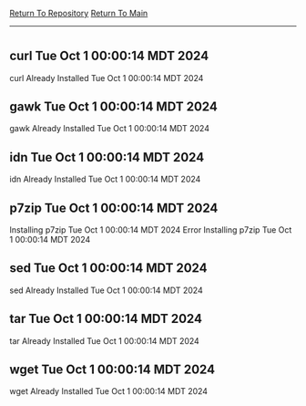 [Return To Repository](https://github.com/DigitalWarrior/piholeparser/)
[Return To Main](https://github.com/DigitalWarrior/piholeparser/blob/master/RecentRunLogs/Mainlog.md)
____________________________________
# 
## curl Tue Oct  1 00:00:14 MDT 2024
curl Already Installed Tue Oct  1 00:00:14 MDT 2024
## gawk Tue Oct  1 00:00:14 MDT 2024
gawk Already Installed Tue Oct  1 00:00:14 MDT 2024
## idn Tue Oct  1 00:00:14 MDT 2024
idn Already Installed Tue Oct  1 00:00:14 MDT 2024
## p7zip Tue Oct  1 00:00:14 MDT 2024
Installing p7zip Tue Oct  1 00:00:14 MDT 2024
Error Installing p7zip Tue Oct  1 00:00:14 MDT 2024
## sed Tue Oct  1 00:00:14 MDT 2024
sed Already Installed Tue Oct  1 00:00:14 MDT 2024
## tar Tue Oct  1 00:00:14 MDT 2024
tar Already Installed Tue Oct  1 00:00:14 MDT 2024
## wget Tue Oct  1 00:00:14 MDT 2024
wget Already Installed Tue Oct  1 00:00:14 MDT 2024

